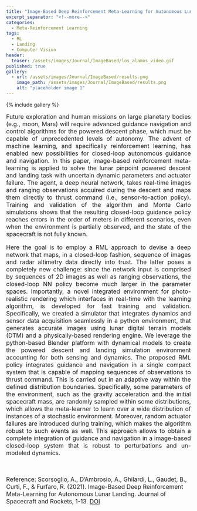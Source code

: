```yaml
---
title: "Image-Based Deep Reinforcement Meta-Learning for Autonomous Lunar Landing"
excerpt_separator: "<!--more-->"
categories:
  - Meta-Reinforcement Learning
tags:
  - RL
  - Landing
  - Computer Vision
header:
  teaser: /assets/images/Journal/ImageBased/los_alamos_video.gif
published: true
gallery:
  - url: /assets/images/Journal/ImageBased/results.png
    image_path: /assets/images/Journal/ImageBased/results.png
    alt: "placeholder image 1"
---
```

{% include gallery %}

<font size="3">

<div style="text-align: justify;">
Future exploration and human missions on large planetary bodies (e.g., moon, Mars) will require advanced guidance navigation and control algorithms for the powered descent phase, which must be capable of unprecedented levels of autonomy. The advent of machine learning, and specifically reinforcement learning, has enabled new
possibilities for closed-loop autonomous guidance and navigation. In this paper, image-based reinforcement meta-learning is applied to solve the lunar pinpoint powered descent and landing task with uncertain dynamic parameters and actuator failure. The agent, a deep neural network, takes real-time images and ranging observations acquired during the descent and maps them directly to thrust command (i.e., sensor-to-action policy). Training and validation of the algorithm and Monte Carlo simulations shows that the resulting closed-loop guidance policy reaches errors in the order of meters in different scenarios, even when the environment is partially observed, and the state of the spacecraft is not fully known.


Here the goal is to employ a RML approach to devise a deep network that maps, in a closed-loop fashion, sequence of images and radar altimetry data directly into trust. The latter poses a completely new challenge: since the network input is comprised by sequences of 2D images as well as ranging observations, the closed-loop NN policy become much larger in the parameter spaces. Importantly, a novel integrated environment for photo-realistic rendering which interfaces in real-time with the learning algorithm, is developed for fast training and validation. Specifically, we created a simulator that integrates dynamics and sensor data acquisition seamlessly in a python environment, that generates accurate images using lunar digital terrain models (DTM) and a physically-based rendering engine. We leverage the python-based Blender platform with dynamical models to create the powered descent and landing simulation environment accounting for both sensing and dynamics.
The proposed RML policy integrates guidance and navigation in a single compact system that is capable of mapping sequences of observations to thrust command. This is carried out in an adaptive way within the defined distribution boundaries. Specifically, some parameters of the environment, such as the gravity acceleration and the initial spacecraft mass, are randomly sampled within some distributions, which allows the meta-learner to learn over a wide distribution of instances of a stochastic environment. Moreover, random actuator failures are introduced during training, which makes the algorithm robust to such events as well. This approach allows to obtain a complete integration of guidance and navigation in a image-based closed-loop system that is robust to perturbations and un-modeled dynamics. </div>

<!-- {% include figure image_path="/assets/images/Journal/ImageBased/results.png" %} -->

<p><br></p>

Reference:
Scorsoglio, A., D’Ambrosio, A., Ghilardi, L., Gaudet, B., Curti, F., & Furfaro, R. (2021). Image-Based Deep Reinforcement Meta-Learning for Autonomous Lunar Landing. Journal of Spacecraft and Rockets, 1-13. [DOI](https://doi.org/10.2514/1.a35072)